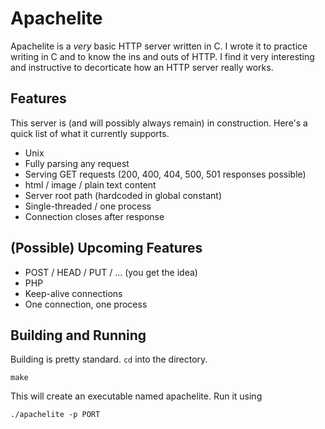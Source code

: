 # Apachelite
Apachelite is a *very* basic HTTP server written in C. I wrote it to
practice writing in C and to know the ins and outs of HTTP. I find it
very interesting and instructive to decorticate how an HTTP server
really works.

## Features
This server is (and will possibly always remain) in
construction. Here's a quick list of what it currently supports.

+ Unix
+ Fully parsing any request
+ Serving GET requests (200, 400, 404, 500, 501 responses possible)
+ html / image / plain text content
+ Server root path (hardcoded in global constant)
+ Single-threaded / one process
+ Connection closes after response

## (Possible) Upcoming Features
+ POST / HEAD / PUT / ... (you get the idea)
+ PHP
+ Keep-alive connections
+ One connection, one process

## Building and Running
Building is pretty standard. `cd` into the directory.

    make

This will create an executable named apachelite. Run it using

    ./apachelite -p PORT

